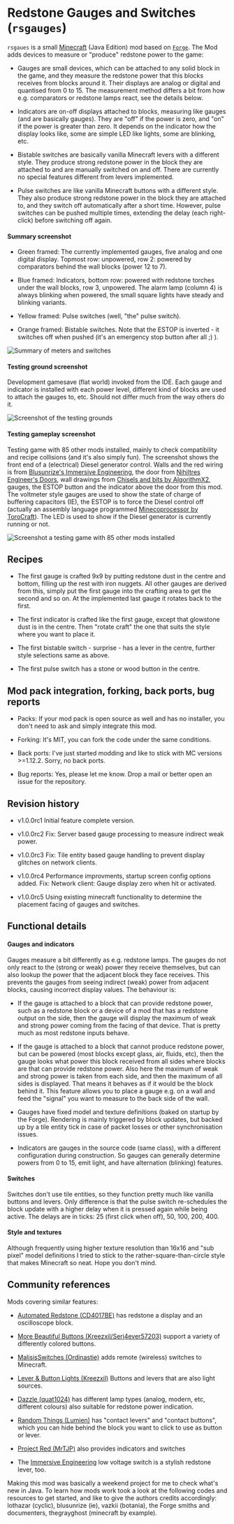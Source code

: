 
# Redstone Gauges and Switches (`rsgauges`)

`rsgaues` is a small [Minecraft](https://minecraft.net) (Java Edition) mod based on
[`Forge`](http://www.minecraftforge.net/). The Mod adds devices to measure or "produce"
redstone power to the game:


-  Gauges are small devices, which can be attached to any solid block in the game, and 
   they measure the redstone power that this blocks receives from blocks around it. 
   Their displays are analog or digital and quantised from 0 to 15. The measurement
   method differs a bit from how e.g. comparators or redstone lamps react, see the details 
   below.

-  Indicators are on-off displays attached to blocks, measuring like gauges (and are basically 
   gauges). They are "off" if the power is zero, and "on" if the power is greater than 
   zero. It depends on the indicator how the display looks like, some are simple LED like 
   lights, some are blinking, etc.

- Bistable switches are basically vanilla Minecraft levers with a different style. 
  They produce strong redstone power in the block they are attached to and are manually 
  switched on and off. There are currently no special features different from levers 
  implemented.

- Pulse switches are like vanilla Minecraft buttons with a different style. They also 
  produce strong redstone power in the block they are attached to, and they switch off 
  automatically after a short time. However, pulse switches can be pushed multiple times, 
  extending the delay (each right-click) before switching off again.


#### Summary screenshot

- Green framed: The currently implemented gauges, five analog and one digital display. 
  Topmost row: unpowered, row 2: powered by comparators behind the wall blocks (power 12 
  to 7).

- Blue framed: Indicators, bottom row: powered with redstone torches under the wall 
  blocks, row 3, unpowered. The alarm lamp (column 4) is always blinking when powered, the 
  small square lights have steady and blinking variants.

- Yellow framed: Pulse switches (well, "the" pulse switch).

- Orange framed: Bistable switches. Note that the ESTOP is inverted - it switches off when 
  pushed (it's an emergency stop button after all ;) ).

![Summary of meters and switches](documentation/annotated-rsgauges-summary.png) 

#### Testing ground screenshot

Development gamesave (flat world) invoked from the IDE. Each gauge and indicator
is installed with each power level, different kind of blocks are used to attach
the gauges to, etc. Should not differ much from the way others do it.

![Screenshot of the testing grounds](documentation/annotated-testing-grounds.png)

#### Testing gameplay screenshot

Testing game with 85 other mods installed, mainly to check compatibility and recipe
collisions (and it's also simply fun). The screenshot shows the front end of a (electrical) 
Diesel generator control. Walls and the red wiring is from [Blusunrize's Immersive Engineering](https://github.com/BluSunrize/ImmersiveEngineering/), 
the door from [Nihiltres Engineer's Doors](https://minecraft.curseforge.com/projects/engineers-doors/),
wall drawings from [Chisels and bits by AlgorithmX2](https://github.com/AlgorithmX2/Chisels-and-Bits),
gauges, the ESTOP button and the indicator above the door from this mod. The voltmeter
style gauges are used to show the state of charge of buffering capacitors (IE), the ESTOP
is to force the Diesel control off (actually an assembly language programmed [Minecoprocessor by ToroCraft](https://minecraft.curseforge.com/projects/minecoprocessors/)). The LED is used to show if the
Diesel generator is currently running or not.

![Screenshot a testing game with 85 other mods installed](documentation/annotated-wile-testgame-screenshot1.png)


## Recipes

- The first gauge is crafted 9x9 by putting redstone dust in the centre and bottom, filling 
  up the rest with iron nuggets. All other gauges are derived from this, simply put the first 
  gauge into the crafting area to get the second and so on. At the implemented last gauge it 
  rotates back to the first.

- The first indicator is crafted like the first gauge, except that glowstone dust is in the 
  centre. Then "rotate craft" the one that suits the style where you want to place it.
 

- The first bistable switch - surprise - has a lever in the centre, further style selections 
  same as above.

- The first pulse switch has a stone or wood button in the centre.


## Mod pack integration, forking, back ports, bug reports

- Packs: If your mod pack is open source as well and has no installer, you don't need to ask 
  and simply integrate this mod.

- Forking: It's MIT, you can fork the code under the same conditions.

- Back ports: I've just started modding and like to stick with MC versions >=1.12.2. Sorry, 
  no back ports.

- Bug reports: Yes, please let me know. Drop a mail or better open an issue for the repository.

## Revision history

- v1.0.0rc1 Initial feature complete version.

- v1.0.0rc2 Fix: Server based gauge processing to measure indirect weak power. 

- v1.0.0rc3 Fix: Tile entity based gauge handling to prevent display glitches on network clients. 

- v1.0.0rc4 Performance improvments, startup screen config options added.
            Fix: Network client: Gauge display zero when hit or activated. 

- v1.0.0rc5 Using existing minecraft functionality to determine the placement facing of gauges 
            and switches.

## Functional details

#### Gauges and indicators
Gauges measure a bit differently as e.g. redstone lamps. The gauges do not only react to the 
(strong or weak) power they receive themselves, but can also lookup the power that the adjacent 
block they face receives. This prevents the gauges from seeing indirect (weak) power from adjacent 
blocks, causing incorrect display values. The behaviour is:

  - If the gauge is attached to a block that can provide redstone power, such as a redstone 
    block or a device of a mod that has a redstone output on the side, then the gauge will 
    display the maximum of weak and strong power coming from the facing of that device. That 
    is pretty much as most redstone inputs behave.
    
  - If the gauge is attached to a block that cannot produce redstone power, but can be powered 
    (most blocks except glass, air, fluids, etc), then the gauge looks what power this block 
    received from all sides where blocks are that can provide redstone power. Also here the 
    maximum of weak and strong power is taken from each side, and then the maximum of all sides 
    is displayed. That means it behaves as if it would be the block behind it. This feature allows 
    you to place a gauge e.g. on a wall and feed the "signal" you want to measure to the back 
    side of the wall.
    
  - Gauges have fixed model and texture definitions (baked on startup by the Forge). Rendering is 
    mainly triggered by block updates, but backed up by a tile entity tick in case of packet 
    losses or other synchronisation issues.

  - Indicators are gauges in the source code (same class), with a different configuration during 
    construction. So gauges can generally determine powers from 0 to 15, emit light, and have 
    alternation (blinking) features.

#### Switches

Switches don't use tile entities, so they function pretty much like vanilla buttons and levers. 
Only difference is that the pulse switch re-schedules the block update with a higher delay when 
it is pressed again while being active. The delays are in ticks: 25 (first click when off), 50, 
100, 200, 400.

#### Style and textures

Although frequently using higher texture resolution than 16x16 and "sub pixel" model definitions 
I tried to stick to the rather-square-than-circle style that makes Minecraft so neat. Hope you 
don't mind.


## Community references

Mods covering similar features:

- [Automated Redstone (CD4017BE)](https://minecraft.curseforge.com/projects/automated-redstone) has redstone a display and an oscilloscope block.

- [More Beautiful Buttons (Kreezxil/Serj4ever57203)](https://minecraft.curseforge.com/projects/more-beautiful-buttons) support a variety of differently colored buttons.

- [MalisisSwitches (Ordinastie)](https://github.com/Ordinastie/MalisisSwitches) adds remote (wireless) switches to Minecraft.

- [Lever & Button Lights (Kreezxil)](https://github.com/kreezxil/Lever-Button-Lights) Buttons and levers that are also light sources.

- [Dazzle (quat1024)](https://github.com/quat1024/md18) has different lamp types (analog, modern, etc, different colours) also suitable for redstone power indication. 

- [Random Things (Lumien)](https://github.com/lumien231/Random-Things) has "contact levers" and "contact buttons", which you can hide behind the block you want to click to use as button or lever.

- [Project Red (MrTJP)](https://minecraft.curseforge.com/projects/project-red-base) also provides indicators and switches

- The [Immersive Engineering](https://github.com/BluSunrize/ImmersiveEngineering/) low voltage switch is a stylish redstone lever, too.

Making this mod was basically a weekend project for me to check what's new in Java. To learn how mods work 
took a look at the following codes and resources to get started, and like to give the authors credits accordingly: 
lothazar (cyclic), blusunrize (ie), vazkii (botania), the Forge smiths and documenters, thegrayghost (minecraft 
by example).
